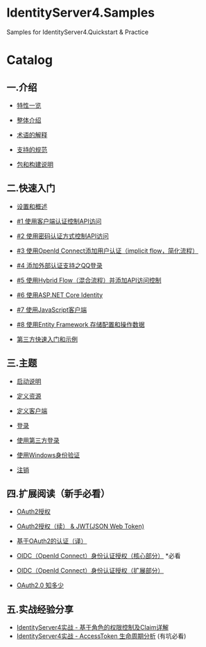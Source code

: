 # IdentityServer4.Samples

Samples for IdentityServer4.Quickstart & Practice

# Catalog

## 一.介绍

- [特性一览](http://www.cnblogs.com/stulzq/p/7376328.html "IdentityServer4（1）- 特性一览")

- [整体介绍](http://www.cnblogs.com/stulzq/p/7376606.html "IdentityServer4（2）- 整体介绍")

- [术语的解释](http://www.cnblogs.com/stulzq/p/7487734.html "IdentityServer4（3）- 术语的解释")

- [支持的规范](http://www.cnblogs.com/stulzq/p/7493318.html "支持的规范")

- [包和构建说明](http://www.cnblogs.com/stulzq/p/7493498.html "包和构建说明")

## 二.快速入门

- [设置和概述](http://www.cnblogs.com/stulzq/p/7493745.html "设置和概述")

- [#1 使用客户端认证控制API访问](http://www.cnblogs.com/stulzq/p/7495129.html "使用客户端证书控制API访问")

- [#2 使用密码认证方式控制API访问](http://www.cnblogs.com/stulzq/p/7509648.html "使用密码认证方式控制API访问")

- [#3 使用OpenId Connect添加用户认证（implicit flow，简化流程）](http://www.cnblogs.com/stulzq/p/7797341.html "使用OpenId Connect添加用户认证")

- [#4 添加外部认证支持之QQ登录](http://www.cnblogs.com/stulzq/p/7879101.html "添加外部认证支持之QQ登录")

- [#5 使用Hybrid Flow（混合流程）并添加API访问控制](http://www.cnblogs.com/stulzq/p/7833480.html "使用Hybrid Flow并添加API访问控制")

- [#6 使用ASP.NET Core Identity](http://www.cnblogs.com/stulzq/p/8120129.html "使用ASP.NET Core Identity")

- [#7 使用JavaScript客户端](http://www.cnblogs.com/stulzq/p/8120211.html "使用JavaScript客户端")

- [#8 使用Entity Framework 存储配置和操作数据](http://www.cnblogs.com/stulzq/p/8120518.html "使用Entity Framework 存储配置和操作数据")

- [第三方快速入门和示例](http://www.cnblogs.com/stulzq/p/8120570.html "第三方快速入门和示例")

## 三.主题

- [启动说明](http://www.cnblogs.com/stulzq/p/8144056.html "启动说明")

- [定义资源](http://www.cnblogs.com/stulzq/p/8144185.html "定义资源")

- [定义客户端](http://www.cnblogs.com/stulzq/p/8144247.html "定义客户端")

- [登录](http://www.cnblogs.com/stulzq/p/8144344.html "登录")

- [使用第三方登录](http://www.cnblogs.com/stulzq/p/8144855.html "使用第三方登录")

- [使用Windows身份验证](http://www.cnblogs.com/stulzq/p/8145288.html "使用Windows身份验证")

- [注销](http://www.cnblogs.com/stulzq/p/8570695.html "注销")

## 四.扩展阅读（新手必看）

- [OAuth2授权](http://www.cnblogs.com/linianhui/p/oauth2-authorization.html "OAuth2授权")

- [OAuth2授权（续） & JWT(JSON Web Token)](http://www.cnblogs.com/linianhui/p/oauth2-extensions-protocol-and-json-web-token.html "OAuth2授权（续） & JWT(JSON Web Token)")

- [基于OAuth2的认证（译）](http://www.cnblogs.com/linianhui/p/authentication-based-on-oauth2.html "基于OAuth2的认证（译）")

- [OIDC（OpenId Connect）身份认证授权（核心部分）](http://www.cnblogs.com/linianhui/p/openid-connect-core.html "OIDC（OpenId Connect）身份认证授权（核心部分）") *必看

- [OIDC（OpenId Connect）身份认证授权（扩展部分）](http://www.cnblogs.com/linianhui/p/openid-connect-extension.html "OIDC（OpenId Connect）身份认证授权（扩展部分）")

- [OAuth2.0 知多少](http://www.cnblogs.com/sheng-jie/p/6564520.html "Auth2.0 知多少")

## 五.实战经验分享

- [IdentityServer4实战 - 基于角色的权限控制及Claim详解](http://www.cnblogs.com/stulzq/p/8726002.html)
- [IdentityServer4实战 - AccessToken 生命周期分析](http://www.cnblogs.com/stulzq/p/8998274.html) (有坑必看)
